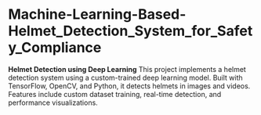 # Machine-Learning-Based-Helmet_Detection_System_for_Safety_Compliance
**Helmet Detection using Deep Learning**    This project implements a helmet detection system using a custom-trained deep learning model. Built with TensorFlow, OpenCV, and Python, it detects helmets in images and videos. Features include custom dataset training, real-time detection, and performance visualizations.  
